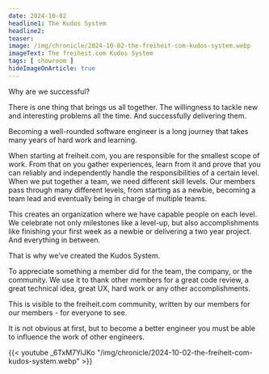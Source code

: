 ```yaml
---
date: 2024-10-02
headline1: The Kudos System
headline2:
teaser:
image: /img/chronicle/2024-10-02-the-freiheit-com-kudos-system.webp
imageText: The freiheit.com Kudos System
tags: [ showroom ]
hideImageOnArticle: true
---
```


Why are we successful?

There is one thing that brings us all together. The willingness to tackle new and interesting problems all the time. And successfully delivering them.

Becoming a well-rounded software engineer is a long journey that takes many years of hard work and learning.

When starting at freiheit.com, you are responsible for the smallest scope of work. From that on you gather experiences, learn from it and prove that you can reliably and independently handle the responsibilities of a certain level.
When we put together a team, we need different skill levels.
Our members pass through many different levels, from starting as a newbie, becoming a team lead and eventually being in charge of multiple teams.

This creates an organization where we have capable people on each level.
We celebrate not only milestones like a level-up, but also accomplishments like finishing your first week as a newbie or delivering a two year project. And everything in between.

That is why we’ve created the Kudos System.

To appreciate something a member did for the team, the company, or the community. We use it to thank other members for a great code review, a great technical idea, great UX, hard work or any other accomplishments.

This is visible to the freiheit.com community, written by our members for our members - for everyone to see.

It is not obvious at first, but to become a better engineer you must be able to influence the work of other engineers.

{{< youtube _6TxM7YiJKo "/img/chronicle/2024-10-02-the-freiheit-com-kudos-system.webp" >}}
